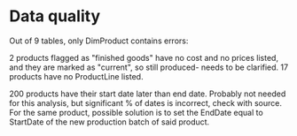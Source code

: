# Data quality

Out of 9 tables, only DimProduct contains errors:

2 products flagged as "finished goods" have no cost and no prices listed, and they are marked as "current", so still produced- needs to be clarified.
17 products have no ProductLine listed.

200 products have their start date later than end date. Probably not needed for this analysis, but significant % of dates is incorrect, check with source.
For the same product, possible solution is to set the EndDate equal to StartDate of the new production batch of said product.
